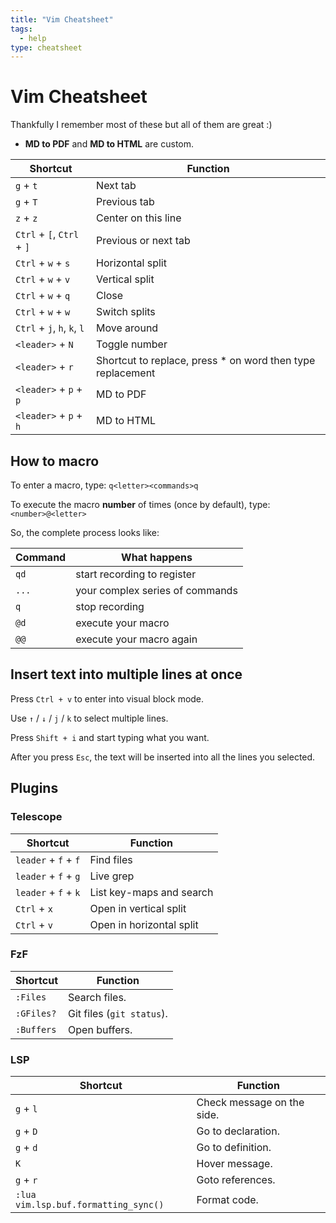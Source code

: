 ```yaml
---
title: "Vim Cheatsheet"
tags:
  - help
type: cheatsheet
---
```

# Vim Cheatsheet

Thankfully I remember most of these but all of them are great :)

* **MD to PDF** and **MD to HTML** are custom.

**Shortcut** | **Function**
-------- | --------
`g` + `t` | Next tab
`g` + `T` | Previous tab
`z` + `z` | Center on this line
`Ctrl` + `[`, `Ctrl` + `]` | Previous or next tab
`Ctrl` + `w` + `s` | Horizontal split
`Ctrl` + `w` + `v` | Vertical split
`Ctrl` + `w` + `q` | Close 
`Ctrl` + `w` + `w` | Switch splits 
`Ctrl` + `j`, `h`, `k`, `l` | Move around
`<leader>` + `N` | Toggle number
`<leader>` + `r` | Shortcut to replace, press * on word then type replacement
`<leader>` + `p` + `p` | MD to PDF
`<leader>` + `p` + `h` | MD to HTML 

## How to macro

To enter a macro, type: `q<letter><commands>q`

To execute the macro **number** of times (once by default), type:
`<number>@<letter>`

So, the complete process looks like:

Command | What happens
------- | ------------
`qd` | start recording to register
`...` | your complex series of commands
`q` | stop recording
`@d` | execute your macro
`@@` | execute your macro again

 ## Insert text into multiple lines at once
 Press `Ctrl + v` to enter into visual block mode.

Use `↑` / `↓` / `j` / `k` to select multiple lines.

Press `Shift + i` and start typing what you want.

After you press `Esc`, the text will be inserted into all the lines you selected.

## Plugins
### Telescope
**Shortcut** | **Function**
-------- | --------
`leader` + `f` + `f` | Find files
`leader` + `f` + `g` | Live grep
`leader` + `f` + `k` | List key-maps and search
`Ctrl` + `x` | Open in vertical split
`Ctrl` + `v` | Open in horizontal split

### FzF
| Shortcut   | Function                 |
| ---------- | ------------------------ |
| `:Files`     | Search files.            |
| `:GFiles?`    | Git files (`git status`).  | 
| `:Buffers`   | Open buffers.            | 

### LSP
| Shortcut                             | Function                   |
| ------------------------------------ | -------------------------- |
| `g` + `l`                            | Check message on the side. |
| `g` + `D`                            | Go to declaration.         |
| `g` + `d`                            | Go to definition.          |
| `K`                                  | Hover message.             |
| `g` + `r`                            | Goto references.           |
| `:lua vim.lsp.buf.formatting_sync()` | Format code.               |
